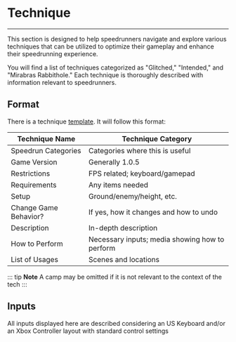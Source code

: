 # Technique

---

This section is designed to help speedrunners navigate and explore various techniques that can be utilized to optimize their gameplay and enhance their speedrunning experience.

You will find a list of techniques categorized as "Glitched," "Intended," and "Mirabras Rabbithole." Each technique is thoroughly described with information relevant to speedrunners.

## Format

There is a technique [template](../templates/tech_template). It will follow this format:

| Technique Name         | Technique Category        |
|------------------------|---------------------------|
| Speedrun Categories    | Categories where this is useful |
| Game Version           | Generally 1.0.5           |
| Restrictions           | FPS related; keyboard/gamepad |
| Requirements           | Any items needed           |
| Setup                  | Ground/enemy/height, etc.  |
| Change Game Behavior?  | If yes, how it changes and how to undo |
| Description            | In-depth description       |
| How to Perform         | Necessary inputs; media showing how to perform |
| List of Usages         | Scenes and locations       |

::: tip **Note**
A camp may be omitted if it is not relevant to the context of the tech
:::

## Inputs

All inputs displayed here are described considering an US Keyboard and/or an Xbox Controller layout with standard control settings
